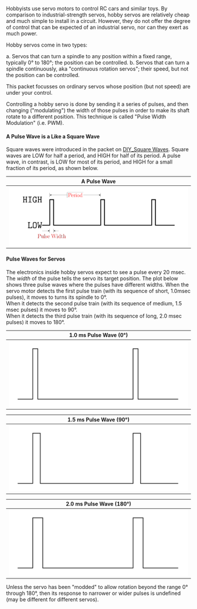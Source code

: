 <!--
Hobby servo motors are often used to control RC cars and toys, have
many advantages:

* inexpensive: some are as cheap as \$1.

* widely available at hobby stores and online (and also, of course, inside toys).

* easy to wire up, because theiy only have 3 wires, one for power, one 
for `GND`, and one for control.

and some disadvantages:

* Position feedback control is not so accurate as that on costly industrial servos,
and there is little control over speed.
-->

<!--
The types of servos that are normally used in Radio Controlled cars and planes
are usually sold in "kits", which include not just the motor, but also a collection of
"findings", which are screws, eyelets and rubber grommets, as well as "horns" 
which make it convenient to attach other devices to them.   
In case you lost yours or want more, all of these add-ons are also available 
separately.  Also available are larger horns and brackets to mount the servo firmly 
in place.
-->

Hobbyists use servo motors to control RC cars and similar toys.  By comparison to
industrial-strength servos, hobby servos are relatively cheap and much simple to 
install in a circuit.  However, they do not offer the degree of control that can be
expected of an industrial servo, nor can they exert as much power.

Hobby servos come in two types:

a.  Servos that can turn a spindle to any position within a fixed range, typically 0° to 180°;
the position can be controlled.
b.  Servos that can turn a spindle continuously, aka "continuous rotation servos"; their speed, 
but not the position can be controlled.

This packet focusses on ordinary servos whose position (but not speed) are under your control.

Controlling a hobby servo is done by sending it a series of pulses, and then 
changing ("modulating") the width of those pulses in order to make its
shaft rotate to a different position.  This technique is called "Pulse Width Modulation"
(i.e. PWM).

#### A Pulse Wave is a Like a Square Wave ####

Square waves were introduced in the packet on 
[DIY_Square Waves](../../4-Sound/4a-DIYSquareWave).
Square waves are LOW for half a period, and HIGH for half of its period.
A pulse wave, in contrast, is LOW for most of its period, and HIGH for a small
fraction of its period, as shown below.

| A Pulse Wave               |
|:--------------------------:|
| ![](images/pulse-wave.png) |

#### Pulse Waves for Servos ####

The electronics inside hobby servos expect to see a pulse every 20 msec.  The 
*width* of the pulse tells the servo its target position.  The plot
below shows three pulse waves where the pulses have different widths.  When the
servo motor detects the first pulse train (with its sequence of short, 1.0msec pulses), 
it moves to turns its spindle to 0°.  
When it detects the second pulse train (with its sequence of medium, 
1.5 msec pulses) it moves to 90°.  
When it detects the third pulse train (with its sequence of long, 
2.0 msec pulses) it moves to 180°.  

| 1.0 ms Pulse Wave (0°) |
|:-----------------------------:|
| ![](images/pulse0.png)         |

| 1.5 ms Pulse Wave (90°)|
|:-----------------------------:|
| ![](images/pulse1.png)        |

| 2.0 ms Pulse Wave (180°)|
|:-------------------------------:|
| ![](images/pulse2.png)          |

Unless the servo has been "modded" to allow rotation beyond the range 0° through 180°, 
then its response to narrower or wider pulses is undefined (may be different for
different servos).

